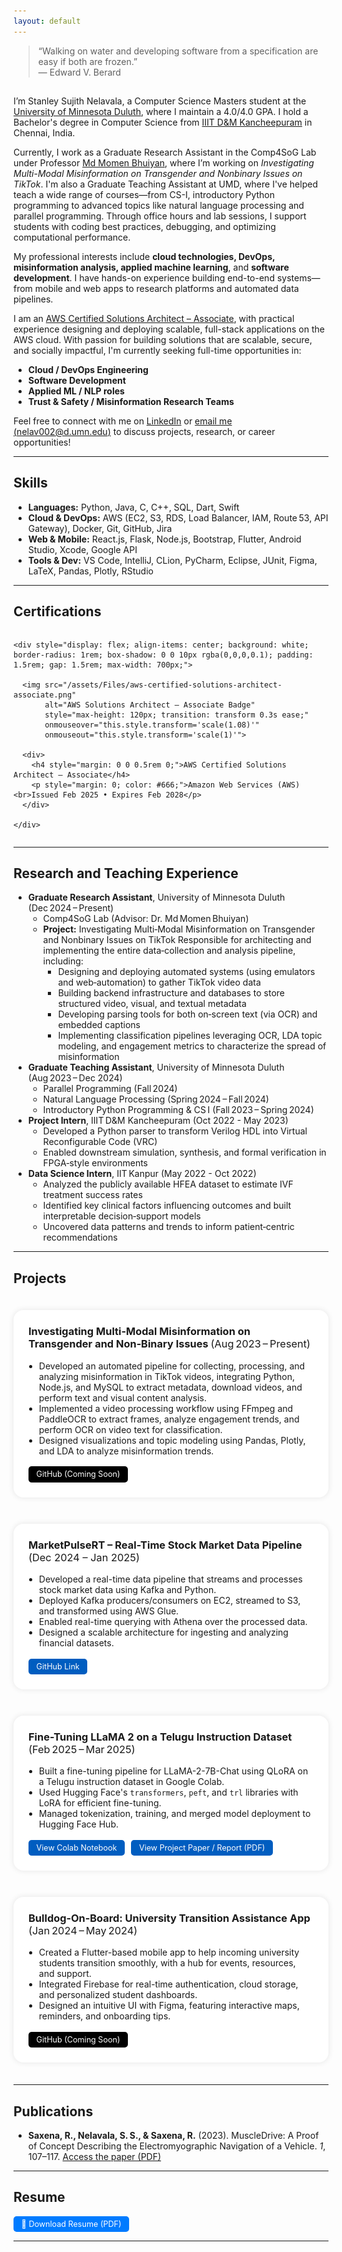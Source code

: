 ```yaml
---
layout: default
---
```


> “Walking on water and developing software from a specification are easy if both are frozen.”  
> — Edward V. Berard


## <a id="about-me"></a>

I’m Stanley Sujith Nelavala, a Computer Science Masters student at the <a href="https://scse.d.umn.edu/departments-and-programs/computer-science">University of Minnesota Duluth</a>, where I maintain a 4.0/4.0 GPA. I hold a Bachelor's degree in Computer Science from <a href="https://www.iiitdm.ac.in/">IIIT D&M Kancheepuram</a> in Chennai, India.

Currently, I work as a Graduate Research Assistant in the Comp4SoG Lab under Professor <a href="https://momen-bhuiyan.appspot.com/">Md Momen Bhuiyan</a>, where I’m working on *Investigating Multi-Modal Misinformation on Transgender and Nonbinary Issues on TikTok*. I'm also a Graduate Teaching Assistant at UMD, where I've helped teach a wide range of courses—from CS-I, introductory Python programming to advanced topics like natural language processing and parallel programming. Through office hours and lab sessions, I support students with coding best practices, debugging, and optimizing computational performance.

My professional interests include **cloud technologies, DevOps, misinformation analysis, applied machine learning**, and **software development**. I have hands-on experience building end-to-end systems—from mobile and web apps to research platforms and automated data pipelines.

I am an <a href="https://www.credly.com/badges/db14bfad-b9d2-49be-b0f9-e12933c6aeef"> AWS Certified Solutions Architect – Associate</a>, with practical experience designing and deploying scalable, full-stack applications on the AWS cloud. With passion for building solutions that are scalable, secure, and socially impactful, I'm currently seeking full-time opportunities in:
- **Cloud / DevOps Engineering**
- **Software Development**
- **Applied ML / NLP roles**
- **Trust & Safety / Misinformation Research Teams**

Feel free to connect with me on [LinkedIn](https://linkedin.com/in/stanley-sujith-nelavala) or [email me (nelav002@d.umn.edu)](mailto:nelav002@d.umn.edu) to discuss projects, research, or career opportunities!


---

## <a id="skills"></a>Skills

- **Languages:** Python, Java, C, C++, SQL, Dart, Swift  
- **Cloud & DevOps:** AWS (EC2, S3, RDS, Load Balancer, IAM, Route 53, API Gateway), Docker, Git, GitHub, Jira  
- **Web & Mobile:** React.js, Flask, Node.js, Bootstrap, Flutter, Android Studio, Xcode, Google API  
- **Tools & Dev:** VS Code, IntelliJ, CLion, PyCharm, Eclipse, JUnit, Figma, LaTeX, Pandas, Plotly, RStudio  

<!-- > “Walking on water and developing software from a specification are easy if both are frozen.”  
> — Edward V. Berard -->

---

## <a id="certifications"></a>Certifications

<div style="display: flex; justify-content: center; padding: 0em 0;">

  <a href="https://www.credly.com/badges/db14bfad-b9d2-49be-b0f9-e12933c6aeef"
     target="_blank" 
     style="text-decoration: none; color: inherit;">

    <div style="display: flex; align-items: center; background: white; border-radius: 1rem; box-shadow: 0 0 10px rgba(0,0,0,0.1); padding: 1.5rem; gap: 1.5rem; max-width: 700px;">
      
      <img src="/assets/Files/aws-certified-solutions-architect-associate.png"
           alt="AWS Solutions Architect – Associate Badge"
           style="max-height: 120px; transition: transform 0.3s ease;"
           onmouseover="this.style.transform='scale(1.08)'" 
           onmouseout="this.style.transform='scale(1)'">

      <div>
        <h4 style="margin: 0 0 0.5rem 0;">AWS Certified Solutions Architect – Associate</h4>
        <p style="margin: 0; color: #666;">Amazon Web Services (AWS)<br>Issued Feb 2025 • Expires Feb 2028</p>
      </div>

    </div>
  </a>
  <br>

</div>

---

## <a id="research-highlights"></a>Research and Teaching Experience

<ul>
  <li>
    <strong>Graduate Research Assistant</strong>, University of Minnesota Duluth (Dec 2024 – Present)
    <ul>
      <li>Comp4SoG Lab (Advisor: Dr. Md Momen Bhuiyan)</li>
      <li>
        <strong>Project:</strong> Investigating Multi‑Modal Misinformation on Transgender and Nonbinary Issues on TikTok  
        Responsible for architecting and implementing the entire data‑collection and analysis pipeline, including:
        <ul>
          <li>Designing and deploying automated systems (using emulators and web‑automation) to gather TikTok video data</li>
          <li>Building backend infrastructure and databases to store structured video, visual, and textual metadata</li>
          <li>Developing parsing tools for both on‑screen text (via OCR) and embedded captions</li>
          <li>Implementing classification pipelines leveraging OCR, LDA topic modeling, and engagement metrics to characterize the spread of misinformation</li>
        </ul>
      </li>
    </ul>
  </li>

  <li>
    <strong>Graduate Teaching Assistant</strong>, University of Minnesota Duluth (Aug 2023 – Dec 2024)
    <ul>
      <li>Parallel Programming (Fall 2024)</li>
      <li>Natural Language Processing (Spring 2024 – Fall 2024)</li>
      <li>Introductory Python Programming & CS I (Fall 2023 – Spring 2024)</li>
    </ul>
  </li>


  <li>
    <strong>Project Intern</strong>, IIIT D&M Kancheepuram (Oct 2022 - May 2023)
    <ul>
      <li>Developed a Python parser to transform Verilog HDL into Virtual Reconfigurable Code (VRC)</li>
      <li>Enabled downstream simulation, synthesis, and formal verification in FPGA‑style environments</li>
    </ul>
  </li>

  <li>
    <strong>Data Science Intern</strong>, IIT Kanpur (May 2022 - Oct 2022)
    <ul>
      <li>Analyzed the publicly available HFEA dataset to estimate IVF treatment success rates</li>
      <li>Identified key clinical factors influencing outcomes and built interpretable decision‑support models</li>
      <li>Uncovered data patterns and trends to inform patient‑centric recommendations</li>
    </ul>
  </li>

</ul>


---

## <a id="projects"></a>Projects

<!-- Project 1 -->
<div style="display: flex; justify-content: center; padding: 1.5em 0;">
  <div style="background: white; border-radius: 1rem; box-shadow: 0 0 10px rgba(0,0,0,0.1); padding: 1.5rem; max-width: 800px; width: 100%;">
    <h3 style="margin-top: 0;">Investigating Multi‑Modal Misinformation on Transgender and Non‑Binary Issues <span style="font-weight: normal;">(Aug 2023 – Present)</span></h3>
    <ul style="padding-left: 1.2em; margin-bottom: 1.2em;">
      <li>Developed an automated pipeline for collecting, processing, and analyzing misinformation in TikTok videos, integrating Python, Node.js, and MySQL to extract metadata, download videos, and perform text and visual content analysis.</li>
      <li>Implemented a video processing workflow using FFmpeg and PaddleOCR to extract frames, analyze engagement trends, and perform OCR on video text for classification.</li>
      <li>Designed visualizations and topic modeling using Pandas, Plotly, and LDA to analyze misinformation trends.</li>
    </ul>
    <div>
      <a href="#" 
         target="_blank" rel="noopener" 
         style="display: inline-block; padding: 0.4em 1em; background-color: #000; color: white; text-decoration: none; border-radius: 5px; font-size: 0.9em;">
        GitHub (Coming Soon)
      </a>
    </div>
  </div>
</div>

<!-- Project 2 -->
<div style="display: flex; justify-content: center; padding: 1.5em 0;">
  <div style="background: white; border-radius: 1rem; box-shadow: 0 0 10px rgba(0,0,0,0.1); padding: 1.5rem; max-width: 800px; width: 100%;">
    <h3 style="margin-top: 0;">MarketPulseRT – Real-Time Stock Market Data Pipeline <span style="font-weight: normal;">(Dec 2024 – Jan 2025)</span></h3>
    <ul style="padding-left: 1.2em; margin-bottom: 1.2em;">
      <li>Developed a real-time data pipeline that streams and processes stock market data using Kafka and Python.</li>
      <li>Deployed Kafka producers/consumers on EC2, streamed to S3, and transformed using AWS Glue.</li>
      <li>Enabled real-time querying with Athena over the processed data.</li>
      <li>Designed a scalable architecture for ingesting and analyzing financial datasets.</li>
    </ul>
    <div>
      <a href="[https://colab.research.google.com/drive/16e6atDJu9pSgnqpjxHY06ZEosgQeRy9C?usp=sharing](https://github.com/stanley-s-nelavala/MarketPulseRT)" 
         target="_blank" rel="noopener" 
         style="display: inline-block; padding: 0.4em 1em; margin-right: 0.5em; background-color: rgb(0, 93, 192); color: white; text-decoration: none; border-radius: 5px; font-size: 0.9em;">
        GitHub Link
      </a>
    </div>
  </div>
</div>

<!-- Project 3 - LLaMA (already styled) -->
<div style="display: flex; justify-content: center; padding: 1.5em 0;">
  <div style="background: white; border-radius: 1rem; box-shadow: 0 0 10px rgba(0,0,0,0.1); padding: 1.5rem; max-width: 800px; width: 100%;">
    <h3 style="margin-top: 0;">Fine-Tuning LLaMA 2 on a Telugu Instruction Dataset <span style="font-weight: normal;">(Feb 2025 – Mar 2025)</span></h3>
    <ul style="padding-left: 1.2em; margin-bottom: 1.2em;">
      <li>Built a fine-tuning pipeline for LLaMA-2-7B-Chat using QLoRA on a Telugu instruction dataset in Google Colab.</li>
      <li>Used Hugging Face's <code>transformers</code>, <code>peft</code>, and <code>trl</code> libraries with LoRA for efficient fine-tuning.</li>
      <li>Managed tokenization, training, and merged model deployment to Hugging Face Hub.</li>
    </ul>
    <div>
      <a href="https://colab.research.google.com/drive/16e6atDJu9pSgnqpjxHY06ZEosgQeRy9C?usp=sharing" 
         target="_blank" rel="noopener" 
         style="display: inline-block; padding: 0.4em 1em; margin-right: 0.5em; background-color: rgb(0, 93, 192); color: white; text-decoration: none; border-radius: 5px; font-size: 0.9em;">
        View Colab Notebook
      </a>
      <a href="/assets/Files/Analyzing_Fine_tuned_Large_Language_Models_Multilingual_Capabilities_and_Addressing_Various_Linguistic_Tasks.pdf" 
         target="_blank" rel="noopener" 
         style="display: inline-block; padding: 0.4em 1em; margin-right: 0.5em; background-color: rgb(0, 93, 192); color: white; text-decoration: none; border-radius: 5px; font-size: 0.9em;">
        View Project Paper / Report (PDF)
      </a>
    </div>
  </div>
</div>

<!-- Project 4 -->
<div style="display: flex; justify-content: center; padding: 1.5em 0;">
  <div style="background: white; border-radius: 1rem; box-shadow: 0 0 10px rgba(0,0,0,0.1); padding: 1.5rem; max-width: 800px; width: 100%;">
    <h3 style="margin-top: 0;">Bulldog‑On‑Board: University Transition Assistance App <span style="font-weight: normal;">(Jan 2024 – May 2024)</span></h3>
    <ul style="padding-left: 1.2em; margin-bottom: 1.2em;">
      <li>Created a Flutter-based mobile app to help incoming university students transition smoothly, with a hub for events, resources, and support.</li>
      <li>Integrated Firebase for real-time authentication, cloud storage, and personalized student dashboards.</li>
      <li>Designed an intuitive UI with Figma, featuring interactive maps, reminders, and onboarding tips.</li>
    </ul>
    <div>
      <a href="#" 
         target="_blank" rel="noopener" 
         style="display: inline-block; padding: 0.4em 1em; background-color: #000; color: white; text-decoration: none; border-radius: 5px; font-size: 0.9em;">
        GitHub (Coming Soon)
      </a>
    </div>
  </div>
</div>


---


<!-- ## <a id="academic-service"></a>Academic Service

<ul>
  <!-- <li><strong>Graduate Research Assistant</strong>, University of Minnesota Duluth (Dec'2024–Present)
    <ul>
      <li>Comp4SoG Lab (Advisor: Dr. Md Momen Bhuiyan)</li>
      <li>Project: Investigating Multi-Modal Misinformation on Transgender and Nonbinary Issues on TikTok</li>
    </ul>
  </li> -->
<!-- 
  <li><strong>Graduate Teaching Assistant</strong>, University of Minnesota Duluth (Aug'2023–Present)
    <ul>
      <li>Parallel Programming (Fall 2024)</li>
      <li>Natural Language Processing (Spring 2024 - Fall 2024)</li>
      <li>Introductory Python Programming & CS I (Fall 2023 - Spring 2024)</li>
      <li>Parallel Programming and Networks (Assisted via lab instruction and grading support)</li> -->
  

## <a id="publications"></a>Publications

<ul>
  <li>
    <strong>Saxena, R., Nelavala, S. S., & Saxena, R.</strong> (2023). MuscleDrive: A Proof of Concept Describing the Electromyographic Navigation of a Vehicle. <em>1</em>, 107–117.  
    <a href="https://www.researchgate.net/profile/Ritwik-Saxena/publication/377953370_MuscleDrive_A_Proof_of_Concept_Describing_the_Electromyographic_Navigation_of_a_Vehicle/links/663c30ff3524304153828b92/MuscleDrive-A-Proof-of-Concept-Describing-the-Electromyographic-Navigation-of-a-Vehicle.pdf?_tp=eyJjb250ZXh0Ijp7ImZpcnN0UGFnZSI6InByb2ZpbGUiLCJwYWdlIjoicHVibGljYXRpb24iLCJwcmV2aW91c1BhZ2UiOiJwcm9maWxlIn19" target="_blank" rel="noopener">Access the paper (PDF)</a>
  </li>
</ul>

---




## <a id="cv"></a>Resume

<!-- 📄 <a href="assets/Files/Stanley_Resume_Latest.pdf" target="_blank">Download Resume (PDF)</a> -->

<a href="assets/Files/Stanley_Resume_Latest.pdf" 
         target="_blank" rel="noopener" 
         style="display: inline-block; padding: 0.4em 1em; background-color: #007BFF; color: white; text-decoration: none; border-radius: 5px; font-size: 0.9em;">
        📄 Download Resume (PDF)
      </a>

---

<!-- <p style="text-align:center; font-size: small;">
  Hosted on GitHub Pages — Theme: Minimal 
  <!-- | Inspired by <a href="https://shrutirij.github.io">Shruti Rijhwani -->
  <!-- </a>
</p> -->
